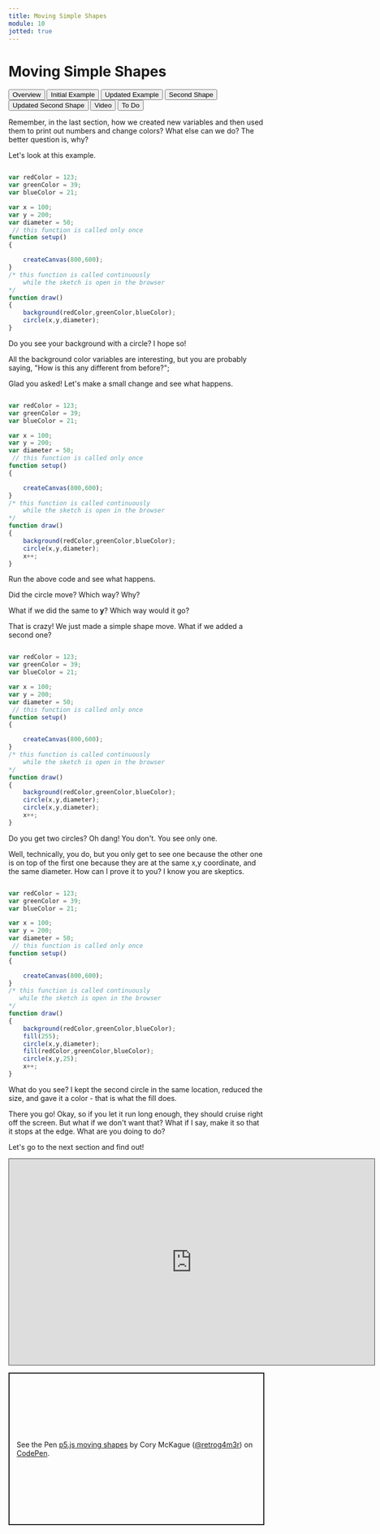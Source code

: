 ```yaml
---
title: Moving Simple Shapes
module: 10
jotted: true
---
```


# Moving Simple Shapes

<div class="tab">
    <button class="tablinks active" onclick="openTab(event, 'Overview')">Overview</button>
    <button class="tablinks" onclick="openTab(event, 'Example')">Initial Example</button>
    <button class="tablinks" onclick="openTab(event, 'Updated')">Updated Example</button>
    <button class="tablinks" onclick="openTab(event, 'Second')">Second Shape</button>
    <button class="tablinks" onclick="openTab(event, 'UpdatedSecond')">Updated Second Shape</button>
      <button class="tablinks" onclick="openTab(event, 'Video')">Video</button>
    <button class="tablinks" onclick="openTab(event, 'ToDo')">To Do</button>
</div>
<!-- Tab content -->
<div id="Overview" class="tabcontent" style="display:block">

<div class="tabhtml" markdown="1">

Remember, in the last section, how we created new variables and then used them to print out numbers and change colors?  What else can we do?  The better question is, why?

</div>
</div>

<div id="Example" class="tabcontent">

<div class="tabhtml" markdown="1">

Let's look at this example.

```js

var redColor = 123;
var greenColor = 39;
var blueColor = 21;

var x = 100;
var y = 200;
var diameter = 50;
 // this function is called only once
function setup()
{

    createCanvas(800,600);
}
/* this function is called continuously
    while the sketch is open in the browser
*/
function draw()
{
    background(redColor,greenColor,blueColor);
    circle(x,y,diameter);
}
```
Do you see your background with a circle?  I hope so!

All the background color variables are interesting, but you are probably saying, "How is this any different from before?";

</div>
</div>
<div id="Updated" class="tabcontent">

<div class="tabhtml" markdown="1">
Glad you asked!  Let's make a small change and see what happens.

```js

var redColor = 123;
var greenColor = 39;
var blueColor = 21;

var x = 100;
var y = 200;
var diameter = 50;
 // this function is called only once
function setup()
{

    createCanvas(800,600);
}
/* this function is called continuously
    while the sketch is open in the browser
*/
function draw()
{
    background(redColor,greenColor,blueColor);
    circle(x,y,diameter);
    x++;
}
```

Run the above code and see what happens.

Did the circle move?  Which way? Why?

What if we did the same to **y**?  Which way would it go?

</div>
</div>

<div id="Second" class="tabcontent">

<div class="tabhtml" markdown="1">

That is crazy!  We just made a simple shape move.  What if we added a second one?

```js

var redColor = 123;
var greenColor = 39;
var blueColor = 21;

var x = 100;
var y = 200;
var diameter = 50;
 // this function is called only once
function setup()
{

    createCanvas(800,600);
}
/* this function is called continuously
    while the sketch is open in the browser
*/
function draw()
{
    background(redColor,greenColor,blueColor);
    circle(x,y,diameter);
    circle(x,y,diameter);
    x++;
}
```

Do you get two circles?  Oh dang!  You don't.  You see only one.

</div>
</div>

<div id="UpdatedSecond" class="tabcontent">

<div class="tabhtml" markdown="1">

Well, technically, you do, but you only get to see one because the other one is on top of the first one because they are at the same x,y coordinate, and the same diameter. How can I prove it to you?  I know you are skeptics.

```js

var redColor = 123;
var greenColor = 39;
var blueColor = 21;

var x = 100;
var y = 200;
var diameter = 50;
 // this function is called only once
function setup()
{

    createCanvas(800,600);
}
/* this function is called continuously
   while the sketch is open in the browser
*/
function draw()
{
    background(redColor,greenColor,blueColor);
    fill(255);
    circle(x,y,diameter);
    fill(redColor,greenColor,blueColor);
    circle(x,y,25);
    x++;
}
```

What do you see?  I kept the second circle in the same location, reduced the size, and gave it a color - that is what the fill does.

There you go!  Okay, so if you let it run long enough, they should cruise right off the screen.  But what if we don't want that?  What if I say, make it so that it stops at the edge.  What are you doing to do?

Let's go to the next section and find out!

</div>
</div>
<div id="Video" class="tabcontent">

<div class="tabhtml" markdown="1">

<div class="embed-responsive embed-responsive-16by9"><iframe src="https://umontana.hosted.panopto.com/Panopto/Pages/Embed.aspx?id=5ee7725b-f6c1-4df8-9c4e-b124017bcd28&autoplay=false&offerviewer=true&showtitle=false&showbrand=false&captions=false&interactivity=none" height="405" width="720" style="border: 1px solid #464646;" allowfullscreen allow="autoplay" aria-label="Panopto Embedded Video Player"></iframe></div>
</div>
</div>
<div id="ToDo" class="tabcontent">
<p class="codepen" data-height="600" data-theme-id="dark" data-default-tab="js,result" data-slug-hash="vYJeemy" data-editable="true" data-user="coryMcKague" style="height: 300px; box-sizing: border-box; display: flex; align-items: center; justify-content: center; border: 2px solid; margin: 1em 0; padding: 1em;">
  <span>See the Pen <a href="https://codepen.io/coryMcKague/pen/wvZvBMz">
  p5.js moving shapes</a> by Cory McKague (<a href="https://codepen.io/coryMcKague/">@retrog4m3r</a>)
  on <a href="https://codepen.io">CodePen</a>.</span>
</p>
<script async src="https://cpwebassets.codepen.io/assets/embed/ei.js"></script>

</div>